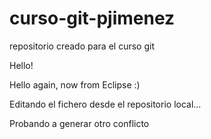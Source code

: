 # curso-git-pjimenez
repositorio creado para el curso git

Hello! 

Hello again, now from Eclipse :)

Editando el fichero desde el repositorio local...

Probando a generar otro conflicto


